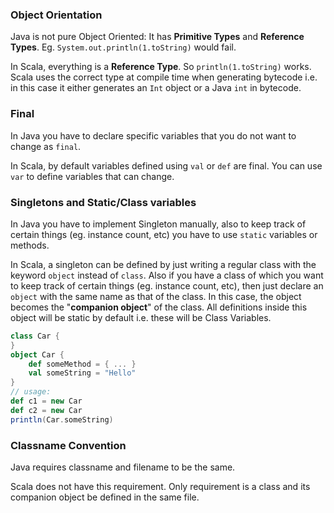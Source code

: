 ### Object Orientation

Java is not pure Object Oriented: It has **Primitive Types** and **Reference Types**. Eg. `System.out.println(1.toString)` would fail.

In Scala,  everything is a **Reference Type**. So `println(1.toString)` works. Scala uses the correct type at compile time when generating bytecode i.e. in this case it either generates an `Int` object or a Java `int` in bytecode.

### Final

In Java you have to declare specific variables that you do not want to change as `final`.

In Scala, by default variables defined using `val` or `def` are final. You can use `var` to define variables that can change.

### Singletons and Static/Class variables

In Java you have to implement Singleton manually, also to keep track of certain things (eg. instance count, etc) you have to use `static` variables or methods.

In Scala, a singleton can be defined by just writing a regular class with the keyword `object` instead of `class`.
Also if you have a class of which you want to keep track of certain things (eg. instance count, etc), then just declare an `object` with the same name as that of the class. In this case, the object becomes the "**companion object**" of the class. All definitions inside this object will be static by default i.e. these will be Class Variables.
```scala
class Car {
}
object Car {
    def someMethod = { ... }
    val someString = "Hello"
}
// usage:
def c1 = new Car
def c2 = new Car
println(Car.someString)
```

### Classname Convention
Java requires classname and filename to be the same.

Scala does not have this requirement. Only requirement is a class and its companion object be defined in the same file.

